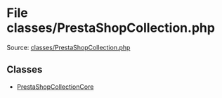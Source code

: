 File classes/PrestaShopCollection.php
=========
Source: [classes/PrestaShopCollection.php](https://github.com/PrestaShop/PrestaShop/blob/1.6.1.1/classes/PrestaShopCollection.php)


Classes
-------

* [PrestaShopCollectionCore](class.PrestaShopCollectionCore)

